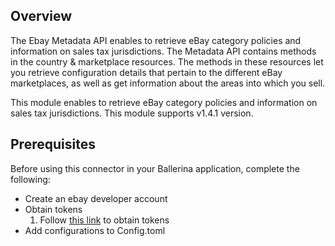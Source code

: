 ## Overview
The Ebay Metadata API enables to retrieve eBay category policies and information on sales tax jurisdictions.
The Metadata API contains methods in the country & marketplace resources.
The methods in these resources let you retrieve configuration details that pertain to the different eBay marketplaces, 
as well as get information about the areas into which you sell.

This module enables to retrieve eBay category policies and information on sales tax jurisdictions.
This module supports v1.4.1 version.

## Prerequisites
Before using this connector in your Ballerina application, complete the following:

* Create an ebay developer account
* Obtain tokens
    1. Follow [this link](https://developer.ebay.com/api-docs/static/oauth-tokens.html) to obtain tokens
* Add configurations to Config.toml